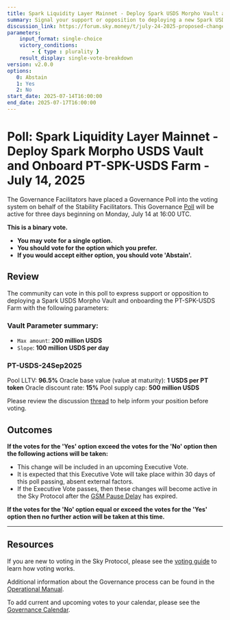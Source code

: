 ```yaml
---
title: Spark Liquidity Layer Mainnet - Deploy Spark USDS Morpho Vault and Onboard PT-SPK-USDS Farm - July 14, 2025
summary: Signal your support or opposition to deploying a new Spark USDS Morpho Vault and onboarding PT-USDS-24Sep2025.
discussion_link: https://forum.sky.money/t/july-24-2025-proposed-changes-to-spark-for-upcoming-spell/26796
parameters:
    input_format: single-choice
    victory_conditions:
        - { type : plurality }
    result_display: single-vote-breakdown
version: v2.0.0
options:
   0: Abstain
   1: Yes
   2: No
start_date: 2025-07-14T16:00:00
end_date: 2025-07-17T16:00:00
---
```


# Poll: Spark Liquidity Layer Mainnet - Deploy Spark Morpho USDS Vault and Onboard PT-SPK-USDS Farm - July 14, 2025

The Governance Facilitators have placed a Governance Poll into the voting system on behalf of the Stability Facilitators. This Governance [Poll](https://sky-atlas.powerhouse.io/#A.1.9.1_Operational_Weekly_Cycle-b189fa17-57a9-4d4e-9780-0ce4efd94211%7C0db30308) will be active for three days beginning on Monday, July 14 at 16:00 UTC.

**This is a binary vote.**

- **You may vote for a single option.**
- **You should vote for the option which you prefer.**
- **If you would accept either option, you should vote 'Abstain'.**

## Review

The community can vote in this poll to express support or opposition to deploying a Spark USDS Morpho Vault and onboarding the PT-SPK-USDS Farm with the following parameters:

### Vault Parameter summary:

- `Max amount`: **200 million USDS**
- `Slope`: **100 million USDS per day**

### PT-USDS-24Sep2025

Pool LLTV: **96.5%**
Oracle base value (value at maturity): **1 USDS per PT token**
Oracle discount rate: **15%**
Pool supply cap: **500 million USDS**

Please review the discussion [thread](https://forum.sky.money/t/july-24-2025-proposed-changes-to-spark-for-upcoming-spell/26796) to help inform your position before voting.

## Outcomes

**If the votes for the 'Yes' option exceed the votes for the 'No' option then the following actions will be taken:**

- This change will be included in an upcoming Executive Vote.
- It is expected that this Executive Vote will take place within 30 days of this poll passing, absent external factors.
- If the Executive Vote passes, then these changes will become active in the Sky Protocol after the [GSM Pause Delay](https://sky-atlas.powerhouse.io/A.1.9.2.1_Pause_Delay/a98b8227-95f6-4711-9d8d-f52cbc6ad2d0|0db30758e055) has expired.

**If the votes for the 'No' option equal or exceed the votes for the 'Yes' option then no further action will be taken at this time.**

---

## Resources

If you are new to voting in the Sky Protocol, please see the [voting guide](https://manual.makerdao.com/governance/voting-in-makerdao/on-chain-governance) to learn how voting works.

Additional information about the Governance process can be found in the [Operational Manual](https://manual.makerdao.com).

To add current and upcoming votes to your calendar, please see the [Governance Calendar](https://manual.makerdao.com/makerdao/calendars/governance-calendar).
